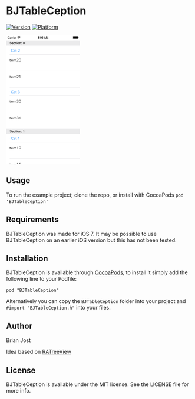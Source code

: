 # BJTableCeption

[![Version](http://cocoapod-badges.herokuapp.com/v/BJTableCeption/badge.png)](http://cocoadocs.org/docsets/BJTableCeption)
[![Platform](http://cocoapod-badges.herokuapp.com/p/BJTableCeption/badge.png)](http://cocoadocs.org/docsets/BJTableCeption)

<img src="https://raw.githubusercontent.com/jostster/BJTableCeption/master/Project/images/Screenshot_1.png" width="200" height="350" />

## Usage

To run the example project; clone the repo, or install with CocoaPods `pod 'BJTableCeption'`

## Requirements

BJTableCeption was made for iOS 7. It may be possible to use BJTableCeption on an earlier iOS version but this has not been tested.

## Installation

BJTableCeption is available through [CocoaPods](http://cocoapods.org), to install
it simply add the following line to your Podfile:

    pod "BJTableCeption"
    
Alternatively you can copy the `BJTableCeption` folder into your project and `#import "BJTableCeption.h"` into your files.

## Author

Brian Jost

Idea based on [RATreeView](https://github.com/Augustyniak/RATreeView)

## License

BJTableCeption is available under the MIT license. See the LICENSE file for more info.

